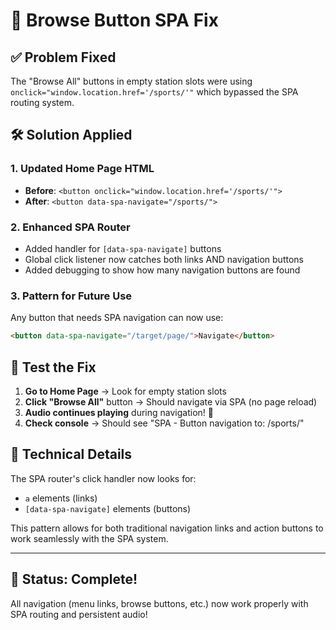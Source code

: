 # 🔧 Browse Button SPA Fix

## ✅ **Problem Fixed**

The "Browse All" buttons in empty station slots were using `onclick="window.location.href='/sports/'"` which bypassed the SPA routing system.

## 🛠️ **Solution Applied**

### 1. **Updated Home Page HTML**
- **Before**: `<button onclick="window.location.href='/sports/'">`
- **After**: `<button data-spa-navigate="/sports/">`

### 2. **Enhanced SPA Router**
- Added handler for `[data-spa-navigate]` buttons
- Global click listener now catches both links AND navigation buttons
- Added debugging to show how many navigation buttons are found

### 3. **Pattern for Future Use**
Any button that needs SPA navigation can now use:
```html
<button data-spa-navigate="/target/page/">Navigate</button>
```

## 🧪 **Test the Fix**

1. **Go to Home Page** → Look for empty station slots
2. **Click "Browse All"** button → Should navigate via SPA (no page reload)
3. **Audio continues playing** during navigation! 🎵
4. **Check console** → Should see "SPA - Button navigation to: /sports/"

## 📝 **Technical Details**

The SPA router's click handler now looks for:
- `a` elements (links) 
- `[data-spa-navigate]` elements (buttons)

This pattern allows for both traditional navigation links and action buttons to work seamlessly with the SPA system.

---

## 🎉 **Status: Complete!**

All navigation (menu links, browse buttons, etc.) now work properly with SPA routing and persistent audio!